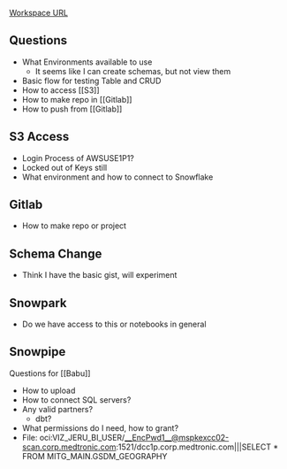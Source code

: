 
[Workspace URL](https://app.snowflake.com/mdtplc/awsuse1p1/dashboards)


## Questions
- What Environments available to use
	- It seems like I can create schemas, but not view them
- Basic flow for testing Table and CRUD
- How to access [[S3]]
- How to make repo in [[Gitlab]]
- How to push from [[Gitlab]]

## S3 Access
- Login Process of AWSUSE1P1?
- Locked out of Keys still
- What environment and how to connect to Snowflake
## Gitlab
- How to make repo or project
## Schema Change
- Think I have the basic gist, will experiment
## Snowpark
- Do we have access to this or notebooks in general

## Snowpipe


Questions for [[Babu]]
- How to upload
- How to connect SQL servers?
- Any valid partners?
	- dbt?
- What permissions do I need, how to grant?
- File: oci:VIZ_JERU_BI_USER/__EncPwd1__@mspkexcc02-scan.corp.medtronic.com:1521/dcc1p.corp.medtronic.com|||SELECT * FROM MITG_MAIN.GSDM_GEOGRAPHY
